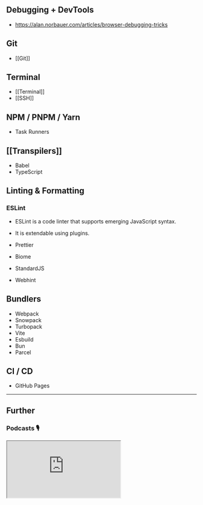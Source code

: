 ## Debugging + DevTools

- https://alan.norbauer.com/articles/browser-debugging-tricks

## Git

- [[Git]]

## Terminal

- [[Terminal]]
- [[SSH]]

## NPM / PNPM / Yarn

- Task Runners

## [[Transpilers]]

- Babel
- TypeScript

## Linting & Formatting

### ESLint

-  ESLint is a code linter that supports emerging JavaScript syntax.
- It is extendable using plugins.

- Prettier
- Biome
- StandardJS
- Webhint

## Bundlers

- Webpack
- Snowpack
- Turbopack
- Vite
- Esbuild
- Bun
- Parcel

## CI / CD

- GitHub Pages


---
## Further

### Podcasts 🎙

<iframe src='https://podverse.fm/embed/player?episodeId=CIW8GYmDGM' title='Podverse Embed Player' class='pv-embed-player'>Syntax - How to Get Better at Debugging</iframe>
